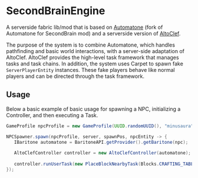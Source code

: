 # SecondBrainEngine

A serverside fabric lib/mod that is based on [Automatone](https://github.com/sailex428/Automatone) (fork of Automatone for SecondBrain mod) and a serverside version of [AltoClef](https://github.com/MiranCZ/altoclef).

The purpose of the system is to combine Automatone, which handles pathfinding and basic world interactions, with a server-side adaptation of AltoClef.
AltoClef provides the high-level task framework that manages tasks and task chains.
In addition, the system uses Carpet to spawn fake `ServerPlayerEntity` instances.
These fake players behave like normal players and can be directed through the task framework.

## Usage

Below a basic example of basic usage for spawning a NPC, initializing a Controller, and then executing a Task.

 ```java
 GameProfile npcProfile = new GameProfile(UUID.randomUUID(), "minusaura");
 
 NPCSpawner.spawn(npcProfile, server, spawnPos, npcEntity -> {
    IBaritone automatone = BaritoneAPI.getProvider().getBaritone(npc);
    
    AltoClefController controller = new AltoClefController(automatone);
    
    controller.runUserTask(new PlaceBlockNearbyTask(Blocks.CRAFTING_TABLE, Blocks.FURNACE));
 });
 ```

